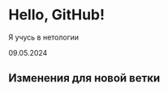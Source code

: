 # Hello, GitHub!

Я учусь в нетологии

09.05.2024


Изменения для новой ветки
-------------------------